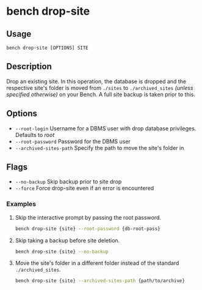# bench drop-site

## Usage

    bench drop-site [OPTIONS] SITE

## Description

Drop an existing site. In this operation, the database is dropped and the
respective site's folder is moved from `./sites` to `./archived_sites` *(unless
specified otherwise)* on your Bench. A full site backup is taken prior to this.

## Options

 - `--root-login` Username for a DBMS user with drop database privileges.
   Defaults to *root*
 - `--root-password` Password for the DBMS user
 - `--archived-sites-path` Specify the path to move the site's folder in

## Flags

 - `--no-backup` Skip backup prior to site drop
 - `--force` Force drop-site even if an error is encountered

### Examples

1. Skip the interactive prompt by passing the root password.

    ```bash
    bench drop-site {site} --root-password {db-root-pass}
    ```

1. Skip taking a backup before site deletion.

    ```bash
    bench drop-site {site} --no-backup
    ```

1. Move the site's folder in a different folder instead of the standard
   `./archived_sites`.

    ```bash
    bench drop-site {site} --archived-sites-path {path/to/archive}
    ```

